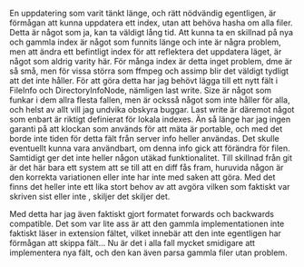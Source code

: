 En uppdatering som varit tänkt länge, och rätt nödvändig egentligen, är förmågan att kunna uppdatera ett index, utan att behöva hasha om alla filer. Detta är något som ja, kan ta väldigt lång tid. Att kunna
ta en skillnad på nya och gammla index är något som funnits länge och inte är några problem, men att ändra ett befintligt index för att reflektera det uppdatera läget, är något som aldrig varity här. För många
index är detta inget problem, dme är så små, men för vissa störra som ffmpeg och assimp blir det väldigt tydligt att det inte håller. För att göra detta har jag behövt lägga till ett nytt fält i FileInfo
och DirectoryInfoNode, nämligen last write. Size är något som funkar i dem allra flesta fallen, men är ocksså något som inte håller för alla, och helst av allt vill jag undvika obskyra buggar. Last write är däremot något 
som enbart är riktigt definierat för lokala indexes. Än så länge har jag ingen garanti på att klockan som används för att mäta är portable, och med det borde inte tiden för detta fält från server info heller användas.
Det skulle eventuellt kunna vara användbart, om denna info gick att förändra för filen. Samtidigt ger det inte heller någon utäkad funktionalitet. Till skillnad från git är det här bara ett system att se till att
en diff fås fram, huruvida någon är den korrekta variationen eller inte har inte med saken att göra. Med det finns det heller inte ett lika stort behov av att avgöra vilken som faktiskt var skriven sist eller inte
, skiljer det skiljer det. 

Med detta har jag även faktiskt gjort formatet forwards och backwards compatible. Det som var lite ass är att den gammla implementationen inte faktiskt läser in extension fältet, vilket innebär att den inte 
egentligen har förmågan att skippa fält...
Nu är det i alla fall mycket smidigare att implementera nya fält, och den kan även parsa gammla filer utan problem. 
   